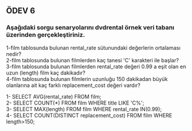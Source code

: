 ## ÖDEV 6
### Aşağıdaki sorgu senaryolarını dvdrental örnek veri tabanı üzerinden gerçekleştiriniz.
1-film tablosunda bulunan rental_rate sütunundaki değerlerin ortalaması nedir?  
2-film tablosunda bulunan filmlerden kaç tanesi 'C' karakteri ile başlar?  
3-film tablosunda bulunan filmlerden rental_rate değeri 0.99 a eşit olan en uzun (length) film kaç dakikadır?  
4-film tablosunda bulunan filmlerin uzunluğu 150 dakikadan büyük olanlarına ait kaç farklı replacement_cost değeri vardır?  

1- SELECT AVG(rental_rate) FROM film;  
2- SELECT COUNT(*) FROM film WHERE title LIKE 'C%';  
3- SELECT MAX(length) FROM film WHERE rental_rate IN(0.99);  
4- SELECT COUNT(DISTINCT replacement_cost) FROM film WHERE length>150;
